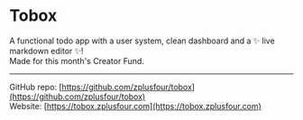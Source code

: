 # Tobox

A functional todo app with a user system, clean dashboard and a ✨ live markdown editor ✨!<br />
Made for this month's Creator Fund.
<hr />

GitHub repo: [https://github.com/zplusfour/tobox](https://github.com/zplusfour/tobox) <br />
Website: [https://tobox.zplusfour.com](https://tobox.zplusfour.com)